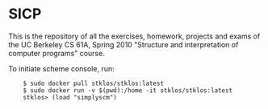 # SICP

This is the repository of all the exercises, homework, projects and exams of the UC Berkeley CS 61A, Spring 2010 "Structure and interpretation of computer programs" course.

To initiate scheme console, run:

```
    $ sudo docker pull stklos/stklos:latest
    $ sudo docker run -v $(pwd):/home -it stklos/stklos:latest
    stklos> (load "simplyscm")
```
